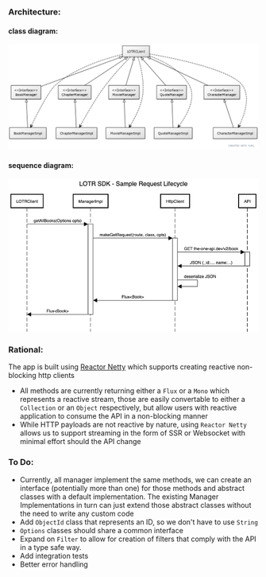 ### Architecture:
#### class diagram:
![Alt text](LOTR_client_class.png "class diagram")

#### sequence diagram:
![Alt text](LOTR_sequence.png "sequence diagram")

### Rational:
The app is built using [Reactor Netty](https://projectreactor.io/docs/netty/release/reference/index.html) which supports creating reactive non-blocking http clients

* All methods are currently returning either a `Flux` or a `Mono` which represents a reactive stream, those are easily convertable to either a `Collection` or an `Object` respectively, but allow users with reactive application to consume the API in a non-blocking manner
* While HTTP payloads are not reactive by nature, using `Reactor Netty` allows us to support streaming in the form of SSR or Websocket with minimal effort should the API change

### To Do:
* Currently, all manager implement the same methods, we can create an interface (potentially more than one) for those methods and abstract classes with a default implementation. The existing Manager Implementations in turn can just extend those abstract classes without the need to write any custom code
* Add `ObjectId` class that represents an ID, so we don't have to use `String`
* `Options` classes should share a common interface
* Expand on `Filter` to allow for creation of filters that comply with the API in a type safe way.
* Add integration tests
* Better error handling